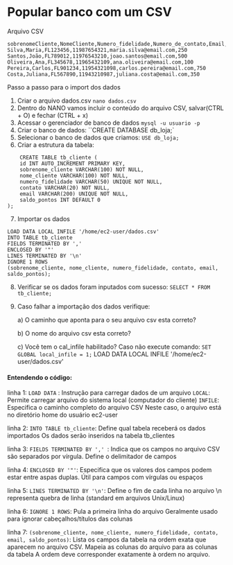 # Popular banco com um CSV

Arquivo CSV
```
sobrenomeCliente,NomeCliente,Numero_fidelidade,Numero_de_contato,Email,Saldo_pontos
Silva,Maria,FL123456,11987654321,maria.silva@email.com,250
Santos,João,FL789012,11976543210,joao.santos@email.com,500
Oliveira,Ana,FL345678,11965432109,ana.oliveira@email.com,100
Pereira,Carlos,FL901234,11954321098,carlos.pereira@email.com,750
Costa,Juliana,FL567890,11943210987,juliana.costa@email.com,350

```

Passo a passo para o import dos dados
1. Criar o arquivo dados.csv `nano dados.csv`
2. Dentro do NANO vamos incluir o conteúdo do arquivo CSV, salvar(CTRL + O) e fechar (CTRL + x)
3. Acessar o gerenciador de banco de dados `mysql -u usuario -p`
4. Criar o banco de dados: ``CREATE DATABASE db_loja;`
5. Selecionar o banco de dados que criamos: `USE db_loja;`
6. Criar a estrutura da tabela: 
```
    CREATE TABLE tb_cliente (
    id INT AUTO_INCREMENT PRIMARY KEY,
    sobrenome_cliente VARCHAR(100) NOT NULL,
    nome_cliente VARCHAR(100) NOT NULL,
    numero_fidelidade VARCHAR(50) UNIQUE NOT NULL,
    contato VARCHAR(20) NOT NULL,
    email VARCHAR(200) UNIQUE NOT NULL,
    saldo_pontos INT DEFAULT 0
); 
```
7. Importar os dados 
```
LOAD DATA LOCAL INFILE '/home/ec2-user/dados.csv' 
INTO TABLE tb_cliente 
FIELDS TERMINATED BY ',' 
ENCLOSED BY '"' 
LINES TERMINATED BY '\n' 
IGNORE 1 ROWS 
(sobrenome_cliente, nome_cliente, numero_fidelidade, contato, email, saldo_pontos);
```
8. Verificar se os dados foram inputados com sucesso:
`SELECT * FROM tb_cliente;`
9. Caso falhar a importação dos dados verifique:
    
    a) O caminho que aponta para o seu arquivo csv esta correto?
   
    b) O nome do arquivo csv esta correto?
   
    c) Você tem o cal_infile habilitado? Caso não execute comando: `SET GLOBAL local_infile = 1;`
LOAD DATA LOCAL INFILE '/home/ec2-user/dados.csv'

#### Entendendo o código:
linha 1:
`LOAD DATA` : Instrução para carregar dados de um arquivo
`LOCAL`: Permite carregar arquivo do sistema local (computador do cliente)
`INFILE`: Especifica o caminho completo do arquivo CSV
Neste caso, o arquivo está no diretório home do usuário ec2-user

linha 2:
`INTO TABLE tb_cliente`: Define qual tabela receberá os dados importados
Os dados serão inseridos na tabela tb_clientes

linha 3: 
`FIELDS TERMINATED BY ',' `: Indica que os campos no arquivo CSV são separados por vírgula. Define o delimitador de campos

linha 4:
`ENCLOSED BY '"'`: Especifica que os valores dos campos podem estar entre aspas duplas. Útil para campos com vírgulas ou espaços

 linha 5:
`LINES TERMINATED BY '\n'`: Define o fim de cada linha no arquivo
\n representa quebra de linha (standard em arquivos Unix/Linux)

linha 6:
`IGNORE 1 ROWS`: Pula a primeira linha do arquivo
Geralmente usado para ignorar cabeçalhos/títulos das colunas

linha 7:
`(sobrenome_cliente, nome_cliente, numero_fidelidade, contato, email, saldo_pontos)`: Lista os campos da tabela na ordem exata que aparecem no arquivo CSV. Mapeia as colunas do arquivo para as colunas da tabela
A ordem deve corresponder exatamente à ordem no arquivo.
